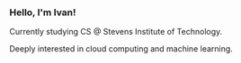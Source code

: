 ### Hello, I'm Ivan!

Currently studying CS @ Stevens Institute of Technology. 

Deeply interested in cloud computing and machine learning.
